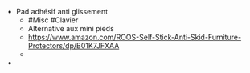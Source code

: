 - Pad adhésif anti glissement
	- #Misc #Clavier
	- Alternative aux mini pieds
	- https://www.amazon.com/ROOS-Self-Stick-Anti-Skid-Furniture-Protectors/dp/B01K7JFXAA
	-
-